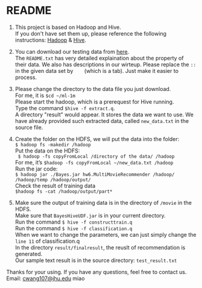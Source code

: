 README 
==========
1. This project is based on Hadoop and Hive.  
   If you don't have set them up, please reference the following instructions: 
   [Hadoop](http://hadoop.apache.org/docs/r2.5.2/index.html) &
   [Hive](https://cwiki.apache.org/confluence/display/Hive/GettingStarted).

2. You can download our testing data from [here](http://grouplens.org/datasets/movielens/).  
   The `README.txt`  has very detailed explaination about the property of their data. 
   We also has descriptions in our wirteup.
   Please replace the `::` in the given data set by `   ` (which is a tab). Just make it easier to process.

3. Please change the directory to the data file you just download.   
   For me, it is  `$cd ~/ml-1m`  
   Please start the hadoop, which is a prerequest for Hive running.  
   Type the command `$hive -f extract.q`.  
   A directory "result" would appear. It stores the data we want to use.
   We have already provided such extracted data, called `new_data.txt` in the source file.

4. Create the folder on the HDFS, we will put the data into the folder:  
   `$ hadoop fs -makedir /hadoop `  
   Put the data on the HDFS:  
  ` $ hadoop -fs copyFromLocal /directory of the data/ /hadoop`  
   For me, it’s `$hadoop -fs copyFromLocal ~/new_data.txt /hadoop`  
   Run the jar code:  
   `$ hadoop jar ./Bayes.jar hw6.MultiMovieRecommender /hadoop/ /hadoop/temp /hadoop/output/`  
   Check the result of training data  
   `$hadoop fs -cat /hadoop/output/part*`

5. Make sure the output of training data is in the directory of `/movie` in the HDFS.  
   Make sure that `BayesHiveUDF.jar` is in your current directory.  
   Run the command `$ hive -f constructtrain.q`  
   Run the command `$ hive -f classification.q`  
   When we want to change the parameters, we can just simply change the `line 11` of classification.q  
   In the directory `result/finalresult`, the reuslt of recommendation is generated.  
   Our sample text result is in the source directory: `test_result.txt`

Thanks for your using.
If you have any questions, feel free to contact us.   
Email: cwang107@jhu.edu
miao
